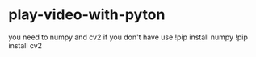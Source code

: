 # play-video-with-pyton
you need to numpy and cv2
if you don't have use
!pip install numpy
!pip install cv2
